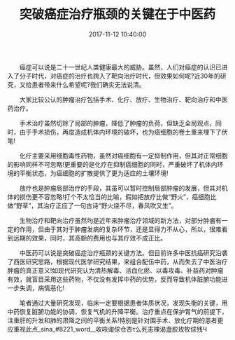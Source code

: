 ﻿---
title: 突破癌症治疗瓶颈的关键在于中医药
categories: 中医专家
date: 2017-11-12 10:40:00
tags: [肺癌，中医治疗肺癌，中医治疗癌症]
---


　　癌症可以说是二十一世纪人类健康最大的威胁。虽然，人们对癌症的认识已进入了分子时代，对癌症的治疗也跨入了靶向治疗时代，但效果如何呢?近30年的研究，又给患者带来什么希望呢?我们确实无法说清。

　　大家比较公认的肿瘤治疗包括手术、化疗、放疗、生物治疗、靶向治疗和中医药治疗。

　　手术治疗虽然切除了局部的肿瘤，降低了肿瘤的负荷，但缺乏全局观点，同时，由于手术损伤，再度造成机体内环境的破坏，也为癌细胞的卷土重来埋下了伏笔!

　　化疗主要采用细胞毒性药物，虽然对癌细胞有一定抑制作用，但其对正常细胞的影响同样不可忽略!更重要的是化疗在抑制癌细胞的同时，严重破坏了机体内环境的平衡状态，为癌细胞的扩散提供了更为适应的土壤环境!

　　放疗也是肿瘤局部治疗的手段，其虽可以暂时控制局部肿瘤的发展，但其对机体的损伤更不容忽略!打个不太恰当的比喻，假如把放疗比做“野火”，癌细胞比做“野草”，其治疗正应了一句古诗“野火烧不尽，春风吹又生”。

　　生物治疗和靶向治疗虽然均是近年来肿瘤治疗领域的新方法，对部分肿瘤有一定的作用，但由于其对于肿瘤发病的复杂环节，还是显得力不从心，所以，很难看到远期的效果，同时，其高额的费用也与其疗效不成正比。

　　中医药可以说是突破癌症治疗瓶颈的关键方法。但目前许多中医抗癌研究沿袭了西医研究思路，根据现代医学研究结果，来组合配伍中药，从而失去了中医治疗肿瘤的真正意义!如现代研究认为清热解毒、活血化瘀、以毒攻毒、补益药对肿瘤有效，就盲目采用这些药物，不仅没有发挥中药的优势，反而导致机体脏腑功能进一步失调，病情恶化!

　　笔者通过大量研究发现，临床一定要根据患者体质状况，发现失衡的关键，用中药恢复脏腑功能的协调，恢复气机的升降平衡。治疗重点在保护胃气的前提下，注重肝的升发和肺的肃降之间的平衡关系!特别是针对围手术、放化疗期的患者更应重视此点_sina_#8221_word__收咴诹俅仓杏τ么死恚棵渴盏胶玫牧俅残Ч
